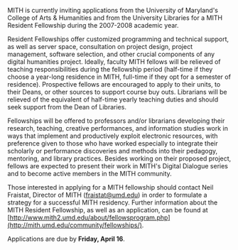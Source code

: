 MITH is currently inviting applications from the University of Maryland's College of Arts & Humanities and from the University Libraries for a MITH Resident Fellowship during the 2007-2008 academic year.

Resident Fellowships offer customized programming and technical support, as well as server space, consultation on project design, project management, software selection, and other crucial components of any digital humanities project. Ideally, faculty MITH fellows will be relieved of teaching responsibilities during the fellowship period (half-time if they choose a year-long residence in MITH, full-time if they opt for a semester of residence). Prospective fellows are encouraged to apply to their units, to their Deans, or other sources to support course buy outs. Librarians will be relieved of the equivalent of half-time yearly teaching duties and should seek support from the Dean of Libraries.

Fellowships will be offered to professors and/or librarians developing their research, teaching, creative performances, and information studies work in ways that implement and productively exploit electronic resources, with preference given to those who have worked especially to integrate their scholarly or performance discoveries and methods into their pedagogy, mentoring, and library practices. Besides working on their proposed project, fellows are expected to present their work in MITH's Digital Dialogue series and to become active members in the MITH community.

Those interested in applying for a MITH fellowship should contact Neil Fraistat, Director of MITH (fraistat@umd.edu) in order to formulate a strategy for a successful MITH residency. Further information about the MITH Resident Fellowship, as well as an application, can be found at [http://www.mith2.umd.edu/about/fellowsprogram.php](http://mith.umd.edu/community/fellowships/).

Applications are due by **Friday, April 16**.